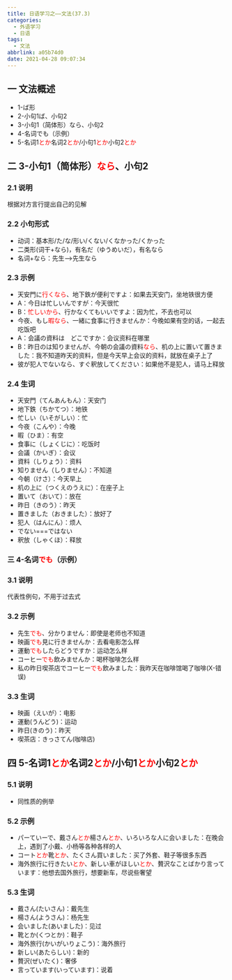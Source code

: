 ```yaml
---
title: 日语学习之——文法(37.3)
categories:
  - 外语学习
  - 日语
tags:
  - 文法
abbrlink: a05b74d0
date: 2021-04-28 09:07:34
---
```

## 一 文法概述

* 1-ば形
* 2-小句1ば、小句2
* 3-小句1（简体形）なら、小句2
* 4-名词でも（示例）
* 5-名词1<font color=red>とか</font>名词2<font color=red>とか</font>/小句1<font color=red>とか</font>小句2<font color=red>とか</font>

<!--more-->

## 二 3-小句1（简体形）<font color=red>なら</font>、小句2

### 2.1 说明

根据对方言行提出自己的见解

### 2.2 小句形式

* 动词：基本形/た/な/形い/くない/くなかった/くかった
* 二类形(词干+なら)，有名だ（ゆうめいだ），有名なら
* 名词+なら：先生—>先生なら

### 2.3 示例

* 天安門に<font color=red>行くなら</font>、地下鉄が便利ですよ：如果去天安门，坐地铁很方便
* A：今日は忙しいんですが：今天很忙
* B：<font color=red>忙しいから</font>、行かなくてもいいですよ：因为忙，不去也可以
* 今夜、もし<font color=red>暇なら</font>、一緒に食事に行きませんか：今晚如果有空的话，一起去吃饭吧
* A：会議の資料は　どこですか：会议资料在哪里
* B：昨日のは知りませんが、今朝の会議の資料<font color=red>なら</font>、机の上に置いて置きました：我不知道昨天的资料，但是今天早上会议的资料，就放在桌子上了
* 彼が犯人でないなら、すぐ釈放してください：如果他不是犯人，请马上释放

### 2.4 生词

* 天安門（てんあんもん）：天安门
* 地下鉄（ちかてつ）：地铁
* 忙しい（いそがしい）：忙
* 今夜（こんや）：今晚
* 暇（ひま）：有空
* 食事に（しょくじに）：吃饭时
* 会議（かいぎ）：会议
* 資料（しりょう）：资料
* 知りません（しりません）：不知道
* 今朝（けさ）：今天早上
* 机の上に（つくえのうえに）：在座子上
* 置いて（おいて）：放在
* 昨日（きのう）：昨天
* 置きました（おきました）：放好了
* 犯人（はんにん）：烦人
* でない===ではない
* 釈放（しゃくほ）：释放

### 三 4-名词<font color=red>でも</font>（示例）

### 3.1 说明

代表性例句，不用于过去式

### 3.2 示例

* 先生<font color=red>でも</font>、分かりません：即使是老师也不知道
* 映画<font color=red>でも</font>見に行きませんか：去看电影怎么样
* 運動<font color=red>でも</font>したらどうですか：运动怎么样
* コーヒー<font color=red>でも</font>飲みませんか：喝杯咖啡怎么样
* 私の昨日喫茶店でコーヒー<font color=red>でも</font>飲みました：我昨天在咖啡馆喝了咖啡(X-错误)

### 3.3 生词

* 映画（えいが）：电影
* 運動(うんどう)：运动
* 昨日(きのう)：昨天
* 喫茶店：きっさてん(咖啡店)

## 四 5-名词1<font color=red>とか</font>名词2<font color=red>とか</font>/小句1<font color=red>とか</font>小句2<font color=red>とか</font>

### 5.1 说明

* 同性质的例举

### 5.2 示例

* パーていーで、戴さん<font color=red>とか</font>楊さん<font color=red>とか</font>、いろいろな人に会いました：在晚会上，遇到了小戴、小杨等各种各样的人
* コート<font color=red>とか</font>靴<font color=red>とか</font>、たくさん買いました：买了外套、鞋子等很多东西
* 海外旅行に行きたい<font color=red>とか</font>、新しい車がほしい<font color=red>とか</font>、贅沢なことばかり言っています：他想去国外旅行，想要新车，尽说些奢望

### 5.3 生词

* 戴さん(たいさん)：戴先生
* 楊さん(ようさん)：杨先生
* 会いました(あいました)：见过
* 靴とか(くつとか)：鞋子
* 海外旅行(かいがいりょこう)：海外旅行
* 新しい(あたらしい)：新的
* 贅沢(ぜいたく)：奢侈
* 言っています(いっています)：说着

